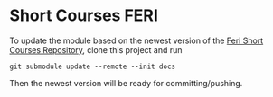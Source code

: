 # Short Courses FERI

To update the module based on the newest version of the [Feri Short Courses Repository](https://github.com/UM-LPM/short-courses), clone this project and run

```
git submodule update --remote --init docs
```

Then the newest version will be ready for committing/pushing.
